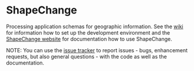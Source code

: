 # ShapeChange
Processing application schemas for geographic information. See the [wiki](https://github.com/ShapeChange/ShapeChange/wiki) for information how to set up the development environment and the [ShapeChange website](http://shapechange.net) for documentation how to use ShapeChange. 

NOTE: You can use the [issue tracker](https://github.com/ShapeChange/ShapeChange/issues) to report issues - bugs, enhancement requests, but also general questions - with the code as well as the documentation.